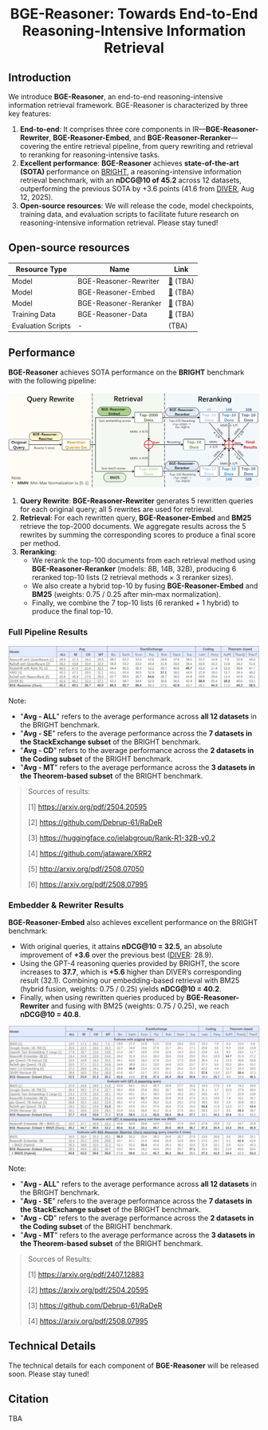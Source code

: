 <div align="center">
<h1> BGE-Reasoner: Towards End-to-End Reasoning-Intensive Information Retrieval </h1>
</div>

## Introduction

We introduce **BGE-Reasoner**, an end-to-end reasoning-intensive information retrieval framework. BGE-Reasoner is characterized by three key features:

1. **End-to-end**: It comprises three core components in IR—**BGE-Reasoner-Rewriter**, **BGE-Reasoner-Embed**, and **BGE-Reasoner-Reranker**—covering the entire retrieval pipeline, from query rewriting and retrieval to reranking for reasoning-intensive tasks.
2. **Excellent performance**: **BGE-Reasoner** achieves **state-of-the-art (SOTA)** performance on [BRIGHT](https://brightbenchmark.github.io/), a reasoning-intensive information retrieval benchmark, with an **nDCG@10 of 45.2** across 12 datasets, outperforming the previous SOTA by +3.6 points (41.6 from [DIVER](https://arxiv.org/pdf/2508.07995), Aug 12, 2025).
3. **Open-source resources**: We will release the code, model checkpoints, training data, and evaluation scripts to facilitate future research on reasoning-intensive information retrieval. Please stay tuned!


## Open-source resources

| Resource Type      | Name                  | Link              |
| ------------------ | --------------------- | ----------- |
| Model              | BGE-Reasoner-Rewriter | [🤗]() (TBA)     |
| Model              | BGE-Reasoner-Embed    | [🤗]() (TBA)     |
| Model              | BGE-Reasoner-Reranker | [🤗]() (TBA)     |
| Training Data      | BGE-Reasoner-Data     | [🤗]() (TBA)     |
| Evaluation Scripts | -                     | (TBA)             |


## Performance

**BGE-Reasoner** achieves SOTA performance on the **BRIGHT** benchmark with the following pipeline:

![BGE-Reasoner-full-pipeline](./imgs/BGE-Reasoner-full-pipeline.png)


1. **Query Rewrite**: **BGE-Reasoner-Rewriter** generates 5 rewritten queries for each original query; all 5 rewrites are used for retrieval.
2. **Retrieval**: For each rewritten query, **BGE-Reasoner-Embed** and **BM25** retrieve the top-2000 documents. We aggregate results across the 5 rewrites by summing the corresponding scores to produce a final score per method.
3. **Reranking**:
    - We rerank the top-100 documents from each retrieval method using **BGE-Reasoner-Reranker** (models: 8B, 14B, 32B), producing 6 reranked top-10 lists (2 retrieval methods × 3 reranker sizes).
    - We also create a hybrid top-10 by fusing **BGE-Reasoner-Embed** and **BM25** (weights: 0.75 / 0.25 after min–max normalization).
    - Finally, we combine the 7 top-10 lists (6 reranked + 1 hybrid) to produce the final top-10.


### Full Pipeline Results

![BNGE-Reasoner Full Pipeline Results](./imgs/full-pipeline_results.png)

Note:
- "**Avg - ALL**" refers to the average performance across **all 12 datasets** in the BRIGHT benchmark.
- "**Avg - SE**" refers to the average performance across the **7 datasets in the StackExchange subset** of the BRIGHT benchmark.
- "**Avg - CD**" refers to the average performance across the **2 datasets in the Coding subset** of the BRIGHT benchmark.
- "**Avg - MT**" refers to the average performance across the **3 datasets in the Theorem-based subset** of the BRIGHT benchmark.

> Sources of results:
>
> [1] https://arxiv.org/pdf/2504.20595
>
> [2] https://github.com/Debrup-61/RaDeR
>
> [3] https://huggingface.co/ielabgroup/Rank-R1-32B-v0.2
>
> [4] https://github.com/jataware/XRR2
>
> [5] http://arxiv.org/pdf/2508.07050
>
> [6] https://arxiv.org/pdf/2508.07995


### Embedder & Rewriter Results


**BGE-Reasoner-Embed** also achieves excellent performance on the BRIGHT benchmark:

- With original queries, it attains **nDCG@10 = 32.5**, an absolute improvement of **+3.6** over the previous best ([DIVER](https://arxiv.org/pdf/2508.07995): 28.9).
- Using the GPT-4 reasoning queries provided by BRIGHT, the score increases to **37.7**, which is **+5.6** higher than DIVER’s corresponding result (32.1). Combining our embedding-based retrieval with BM25 (hybrid fusion, weights: 0.75 / 0.25) yields **nDCG@10 = 40.2**.
- Finally, when using rewritten queries produced by **BGE-Reasoner-Rewriter** and fusing with BM25 (weights: 0.75 / 0.25), we reach **nDCG@10 = 40.8**.


![BGE-Reasoner-Embed & BGE-Reasoner-Rewriter Results](./imgs/embedder-rewriter_results.png)

Note:
- "**Avg - ALL**" refers to the average performance across **all 12 datasets** in the BRIGHT benchmark.
- "**Avg - SE**" refers to the average performance across the **7 datasets in the StackExchange subset** of the BRIGHT benchmark.
- "**Avg - CD**" refers to the average performance across the **2 datasets in the Coding subset** of the BRIGHT benchmark.
- "**Avg - MT**" refers to the average performance across the **3 datasets in the Theorem-based subset** of the BRIGHT benchmark.

> Sources of Results:
>
> [1] https://arxiv.org/pdf/2407.12883
>
> [2] https://arxiv.org/pdf/2504.20595
>
> [3] https://github.com/Debrup-61/RaDeR
>
> [4] https://arxiv.org/pdf/2508.07995


## Technical Details


The technical details for each component of **BGE-Reasoner** will be released soon. Please stay tuned!


## Citation

TBA
